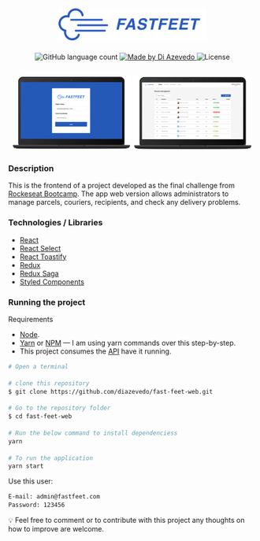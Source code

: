 <h1 align="center">
  <img alt="Fastfeet" title="Fastfeet" src=".github/logo-text.png" width="300px" />
</h1>

<p align="center">
  <img alt="GitHub language count" src="https://img.shields.io/github/languages/count/diazevedo/fast-feet-web">

  <a href="https://github.com/diazevedo">
    <img alt="Made by Di Azevedo" src="https://img.shields.io/badge/made%20by-DiAzevedo-%2325b0e6">
  </a>

  <img alt="License" src="https://img.shields.io/badge/license-MIT-%2304D361">
</p>

<h2 align="center">
  <img alt="Login page" src=".github/laptop-login.png" width="48%" />
  <img alt="Login page" src=".github/laptop-dashboard.png"  width="48%" />
</h2>

### Description

This is the frontend of a project developed as the final challenge from [Rockeseat Bootcamp](https://rocketseat.com.br/gostack). The app web version allows administrators to manage parcels, couriers, recipients, and check any delivery problems.

### Technologies / Libraries

- [React](https://reactjs.org/)
- [React Select](https://react-select.com/)
- [React Toastify](https://github.com/fkhadra/react-toastify)
- [Redux](https://redux.js.org/introduction/getting-started)
- [Redux Saga](https://redux-saga.js.org/)
- [Styled Components](https://styled-components.com/)

### Running the project

Requirements

- [Node](https://nodejs.org/en/).
- [Yarn](https://yarnpkg.com/) or [NPM](https://www.npmjs.com/) — I am using yarn commands over this step-by-step.
- This project consumes the [API](https://www.github/diazevedo.com/fast-feet) have it running.

```bash
# Open a terminal

# clone this repository
$ git clone https://github.com/diazevedo/fast-feet-web.git

# Go to the repository folder
$ cd fast-feet-web

# Run the below command to install dependenciess
yarn

# To run the application
yarn start
```

Use this user:

```bash
E-mail: admin@fastfeet.com
Password: 123456
```

:bulb: Feel free to comment or to contribute with this project any thoughts on how to improve are welcome.
